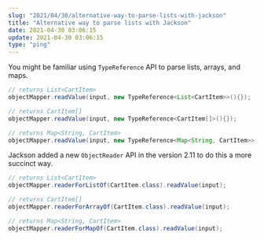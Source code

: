 ```yaml
---
slug: "2021/04/30/alternative-way-to-parse-lists-with-jackson"
title: "Alternative way to parse lists with Jackson"
date: 2021-04-30 03:06:15
update: 2021-04-30 03:06:15
type: "ping"
---
```


You might be familiar using `TypeReference` API to parse lists, arrays, and maps.

```java
// returns List<CartItem>
objectMapper.readValue(input, new TypeReference<List<CartItem>>(){});

// returns CartItem[]
objectMapper.readValue(input, new TypeReference<CartItem[]>(){});

// returns Map<String, CartItem>
objectMapper.readValue(input, new TypeReference<Map<String, CartItem>>(){});
```

Jackson added a new `ObjectReader` API in the version 2.11 to do this a more succinct way.

```java
// returns List<CartItem>
objectMapper.readerForListOf(CartItem.class).readValue(input);

// returns CartItem[]
objectMapper.readerForArrayOf(CartItem.class).readValue(input);

// returns Map<String, CartItem>
objectMapper.readerForMapOf(CartItem.class).readValue(input);
```
